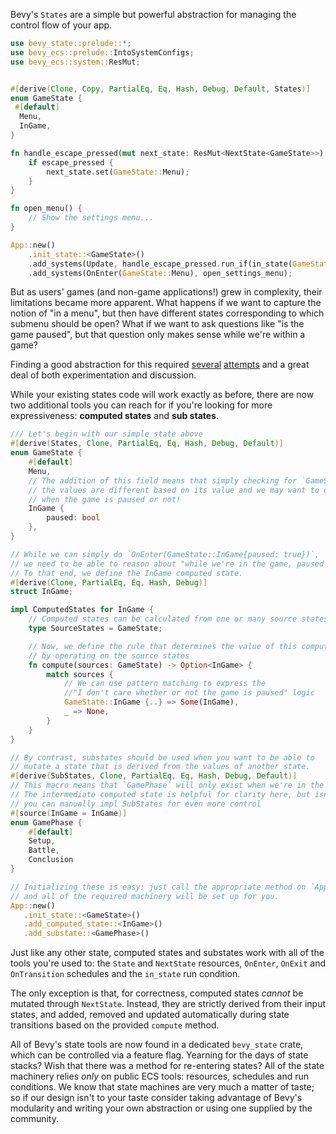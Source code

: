 Bevy's `States` are a simple but powerful abstraction for managing the control flow of your app.

```rust
use bevy_state::prelude::*;
use bevy_ecs::prelude::IntoSystemConfigs;
use bevy_ecs::system::ResMut;


#[derive(Clone, Copy, PartialEq, Eq, Hash, Debug, Default, States)]
enum GameState {
 #[default]
  Menu,
  InGame,
}

fn handle_escape_pressed(mut next_state: ResMut<NextState<GameState>>) {
    if escape_pressed {
        next_state.set(GameState::Menu);
    }
}

fn open_menu() {
    // Show the settings menu...
}

App::new()
    .init_state::<GameState>()
    .add_systems(Update, handle_escape_pressed.run_if(in_state(GameState::InGame)));
    .add_systems(OnEnter(GameState::Menu), open_settings_menu);
```

But as users' games (and non-game applications!) grew in complexity, their limitations became more apparent.
What happens if we want to capture the notion of "in a menu", but then have different states corresponding to which submenu should be open?
What if we want to ask questions like "is the game paused", but that question only makes sense while we're within a game?

Finding a good abstraction for this required [several](https://github.com/bevyengine/bevy/pull/9957) [attempts](https://github.com/bevyengine/bevy/pull/10088) and a great deal of both experimentation and discussion.

While your existing states code will work exactly as before, there are now two additional tools you can reach for if you're looking for more expressiveness: **computed states** and **sub states**.

```rust
/// Let's begin with our simple state above
#[derive(States, Clone, PartialEq, Eq, Hash, Debug, Default)]
enum GameState {
    #[default]
    Menu,
    // The addition of this field means that simply checking for `GameState::InGame` doesn't work:
    // the values are different based on its value and we may want to distinguish between game systems that run
    // when the game is paused or not!
    InGame {
        paused: bool
    },
}

// While we can simply do `OnEnter(GameState::InGame{paused: true})`,
// we need to be able to reason about "while we're in the game, paused or not"
// To that end, we define the InGame computed state.
#[derive(Clone, PartialEq, Eq, Hash, Debug)]
struct InGame;

impl ComputedStates for InGame {
    // Computed states can be calculated from one or many source states
    type SourceStates = GameState;

    // Now, we define the rule that determines the value of this computed state
    // by operating on the source states 
    fn compute(sources: GameState) -> Option<InGame> {
        match sources {
            // We can use pattern matching to express the
            //"I don't care whether or not the game is paused" logic
            GameState::InGame {..} => Some(InGame),
            _ => None,
        }
    }
}

// By contrast, substates should be used when you want to be able to
// mutate a state that is derived from the values of another state.
#[derive(SubStates, Clone, PartialEq, Eq, Hash, Debug, Default)]
// This macro means that `GamePhase` will only exist when we're in the `InGame` computed state
// The intermediate computed state is helpful for clarity here, but isn't required:
// you can manually impl SubStates for even more control
#[source(InGame = InGame)]
enum GamePhase {
    #[default]
    Setup,
    Battle,
    Conclusion
}

// Initializing these is easy: just call the appropriate method on `App`
// and all of the required machinery will be set up for you.
App::new()
   .init_state::<GameState>()
   .add_computed_state::<InGame>()
   .add_substate::<GamePhase>()
```

Just like any other state, computed states and substates work with all of the tools you're used to:
the `State` and `NextState` resources, `OnEnter`, `OnExit` and `OnTransition` schedules and the `in_state` run condition.

The only exception is that, for correctness, computed states *cannot* be mutated through `NextState`.
Instead, they are strictly derived from their input states, and added, removed and updated automatically during state transitions based on the provided `compute` method.

All of Bevy's state tools are now found in a dedicated `bevy_state` crate, which can be controlled via a feature flag.
Yearning for the days of state stacks? Wish that there was a method for re-entering states?
All of the state machinery relies *only* on public ECS tools: resources, schedules and run conditions.
We know that state machines are very much a matter of taste; so if our design isn't to your taste consider taking advantage of Bevy's modularity and writing your own abstraction or using one supplied by the community.
